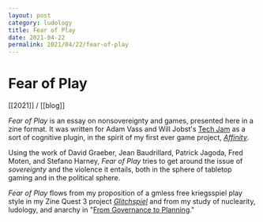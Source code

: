 ```yaml
---
layout: post
category: ludology
title: Fear of Play
date: 2021-04-22
permalink: 2021/04/22/fear-of-play
---
```


# Fear of Play

[[2021]] / [[blog]]

*Fear of Play* is an essay on nonsovereignty and games, presented here in a zine format. It was written for Adam Vass and Will Jobst's [Tech Jam](https://itch.io/jam/tech-jam) as a sort of cognitive plugin, in the spirit of my first ever game project, [*Affinity*](https://vagrantludology.itch.io/affinity-dream).

Using the work of David Graeber, Jean Baudrillard, Patrick Jagoda, Fred Moten, and Stefano Harney, *Fear of Play* tries to get around the issue of *sovereignty* and the violence it entails, both in the sphere of tabletop gaming and in the political sphere.

*Fear of Play* flows from my proposition of a gmless free kriegsspiel play style in my Zine Quest 3 project [*Glitchspiel*](https://vagrantludology.itch.io/glitchspiel) and from my study of nuclearity, ludology, and anarchy in "[From Governance to Planning](https://zenodo.org/record/4685025)."